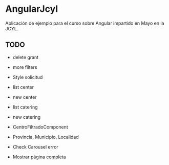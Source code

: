 # AngularJcyl

Aplicación de ejemplo para el curso sobre Angular impartido en Mayo en la JCYL.

## TODO

* delete grant
* more filters
* Style solicitud
* list center
* new center
* list catering
* new catering

* CentroFiltradoComponent
* Provincia, Municipio, Localidad
* Check Carousel error

* Mostrar página completa 
